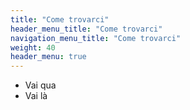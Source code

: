 ```yaml
---
title: "Come trovarci"
header_menu_title: "Come trovarci"
navigation_menu_title: "Come trovarci"
weight: 40
header_menu: true
---
```


* Vai qua
* Vai là